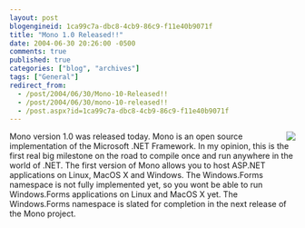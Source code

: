 ```yaml
---
layout: post
blogengineid: 1ca99c7a-dbc8-4cb9-86c9-f11e40b9071f
title: "Mono 1.0 Released!!"
date: 2004-06-30 20:26:00 -0500
comments: true
published: true
categories: ["blog", "archives"]
tags: ["General"]
redirect_from: 
  - /post/2004/06/30/Mono-10-Released!!
  - /post/2004/06/30/mono-10-released!!
  - /post.aspx?id=1ca99c7a-dbc8-4cb9-86c9-f11e40b9071f
---
```

<!-- more -->
<P><a href='http://mono-project.com'><IMG src="/Blog/images/7/o_Mono-1.0-released.gif" border='0' align='right'></a>Mono version 1.0 was released today. Mono is an open source implementation of the Microsoft .NET Framework. In my opinion, this is the first real big milestone on the road to compile once and run anywhere in the world of .NET. The first version of Mono allows you to host ASP.NET applications on Linux, MacOS X and Windows. The Windows.Forms namespace is not fully implemented yet, so you wont be able to run Windows.Forms applications on Linux and MacOS X yet. The Windows.Forms namespace is slated for completion in the next release of the Mono project.</P>
